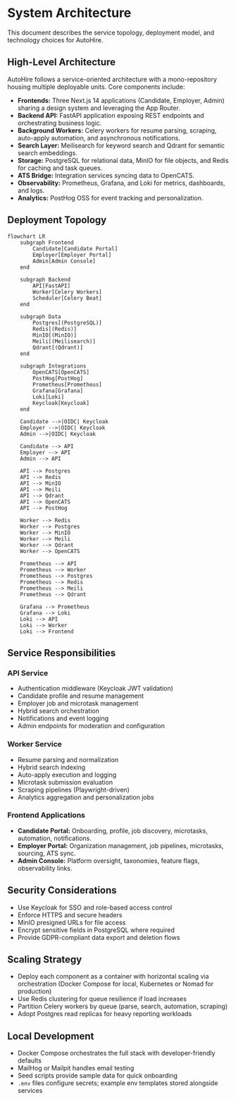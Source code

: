 # System Architecture

This document describes the service topology, deployment model, and technology choices for AutoHire.

## High-Level Architecture

AutoHire follows a service-oriented architecture with a mono-repository housing multiple deployable units. Core components include:

- **Frontends:** Three Next.js 14 applications (Candidate, Employer, Admin) sharing a design system and leveraging the App Router.
- **Backend API:** FastAPI application exposing REST endpoints and orchestrating business logic.
- **Background Workers:** Celery workers for resume parsing, scraping, auto-apply automation, and asynchronous notifications.
- **Search Layer:** Meilisearch for keyword search and Qdrant for semantic search embeddings.
- **Storage:** PostgreSQL for relational data, MinIO for file objects, and Redis for caching and task queues.
- **ATS Bridge:** Integration services syncing data to OpenCATS.
- **Observability:** Prometheus, Grafana, and Loki for metrics, dashboards, and logs.
- **Analytics:** PostHog OSS for event tracking and personalization.

## Deployment Topology

```mermaid
flowchart LR
    subgraph Frontend
        Candidate[Candidate Portal]
        Employer[Employer Portal]
        Admin[Admin Console]
    end

    subgraph Backend
        API[FastAPI]
        Worker[Celery Workers]
        Scheduler[Celery Beat]
    end

    subgraph Data
        Postgres[(PostgreSQL)]
        Redis[(Redis)]
        MinIO[(MinIO)]
        Meili[(Meilisearch)]
        Qdrant[(Qdrant)]
    end

    subgraph Integrations
        OpenCATS[OpenCATS]
        PostHog[PostHog]
        Prometheus[Prometheus]
        Grafana[Grafana]
        Loki[Loki]
        Keycloak[Keycloak]
    end

    Candidate -->|OIDC| Keycloak
    Employer -->|OIDC| Keycloak
    Admin -->|OIDC| Keycloak

    Candidate --> API
    Employer --> API
    Admin --> API

    API --> Postgres
    API --> Redis
    API --> MinIO
    API --> Meili
    API --> Qdrant
    API --> OpenCATS
    API --> PostHog

    Worker --> Redis
    Worker --> Postgres
    Worker --> MinIO
    Worker --> Meili
    Worker --> Qdrant
    Worker --> OpenCATS

    Prometheus --> API
    Prometheus --> Worker
    Prometheus --> Postgres
    Prometheus --> Redis
    Prometheus --> Meili
    Prometheus --> Qdrant

    Grafana --> Prometheus
    Grafana --> Loki
    Loki --> API
    Loki --> Worker
    Loki --> Frontend
```

## Service Responsibilities

### API Service

- Authentication middleware (Keycloak JWT validation)
- Candidate profile and resume management
- Employer job and microtask management
- Hybrid search orchestration
- Notifications and event logging
- Admin endpoints for moderation and configuration

### Worker Service

- Resume parsing and normalization
- Hybrid search indexing
- Auto-apply execution and logging
- Microtask submission evaluation
- Scraping pipelines (Playwright-driven)
- Analytics aggregation and personalization jobs

### Frontend Applications

- **Candidate Portal:** Onboarding, profile, job discovery, microtasks, automation, notifications.
- **Employer Portal:** Organization management, job pipelines, microtasks, sourcing, ATS sync.
- **Admin Console:** Platform oversight, taxonomies, feature flags, observability links.

## Security Considerations

- Use Keycloak for SSO and role-based access control
- Enforce HTTPS and secure headers
- MinIO presigned URLs for file access
- Encrypt sensitive fields in PostgreSQL where required
- Provide GDPR-compliant data export and deletion flows

## Scaling Strategy

- Deploy each component as a container with horizontal scaling via orchestration (Docker Compose for local, Kubernetes or Nomad for production)
- Use Redis clustering for queue resilience if load increases
- Partition Celery workers by queue (parse, search, automation, scraping)
- Adopt Postgres read replicas for heavy reporting workloads

## Local Development

- Docker Compose orchestrates the full stack with developer-friendly defaults
- MailHog or Mailpit handles email testing
- Seed scripts provide sample data for quick onboarding
- `.env` files configure secrets; example env templates stored alongside services

